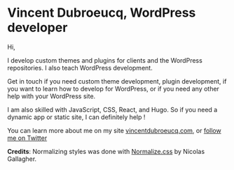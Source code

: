 # Vincent Dubroeucq, WordPress developer

Hi,

I develop custom themes and plugins for clients and the WordPress repositories. I also teach WordPress development.

Get in touch if you need custom theme development, plugin development, if you want to learn how to develop for WordPress, or if you need any other help with your WordPress site.

I am also skilled with JavaScript, CSS, React, and Hugo. So if you need a dynamic app or static site, I can definitely help !

You can learn more about me on my site [vincentdubroeucq.com](https://vincentdubroeucq.com), or [follow me on Twitter](https://twitter.com/vincedubroeucq)

**Credits**: Normalizing styles was done with [Normalize.css](https://necolas.github.io/normalize.css/) by Nicolas Gallagher.
